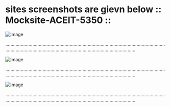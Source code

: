 # sites screenshots are gievn below :: Mocksite-ACEIT-5350 ::

![image](https://user-images.githubusercontent.com/55460399/143668158-3c6537b0-37fa-4313-9582-e0965ac995ab.png)

.................................................................................................................................................................................................................................

![image](https://user-images.githubusercontent.com/55460399/143668177-35274904-3144-484b-9ce8-415f65e0434d.png)

.................................................................................................................................................................................................................................

![image](https://user-images.githubusercontent.com/55460399/143668196-9733336a-788c-4938-9af8-b5abe81cdab5.png)

.................................................................................................................................................................................................................................
